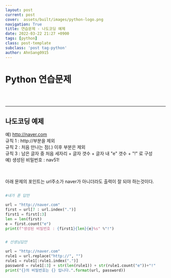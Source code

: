 ```yaml
---
layout: post
current: post
cover:  assets/built/images/python-logo.png
navigation: True
title: 연습문제 - 나도코딩 예제 
date: 2022-03-22 21:27 +0900
tags: [python]
class: post-template
subclass: 'post tag-python'
author: AhnSang0915
---
```



# Python 연습문제

<br>
<br>

---

## 나도코딩 예제

예) http://naver.com<br>
규칙 1 : http://부분을 제외 <br>
규칙 2 : 처음 만나는 점(.) 이후 부분은 제외<br>
규칙 3 : 남은 글자 중 처음 세자리 + 글자 갯수 + 글자 내 "e" 갯수 + "!" 로 구성<br>
예) 생성된 비밀번호 : nav51!<br>

<br>
<br>
아래 문제의 포인트는 url주소가 naver가 아니더라도 출력이 잘 되야 하는것이다. 

~~~python

#내가 푼 답안

url = "http://naver.com"
first = url[7 : url.index(".")]
first1 = first[:3]
len = len(first)
e = first.count("e")
print(f"생성된 비밀번호 : {first1}{len}{e}%s" %"!")

~~~~

~~~python

# 선생님답안

url = "http://naver.com"
rule1 = url.replace("http://", "")
rule1 = rule1[:rule1.index(".")]
password = rule1[:3] + str(len(rule1)) + str(rule1.count("e"))+"!"
print("{}의 비밀번호는 {} 입니다.".format(url, password))

~~~

